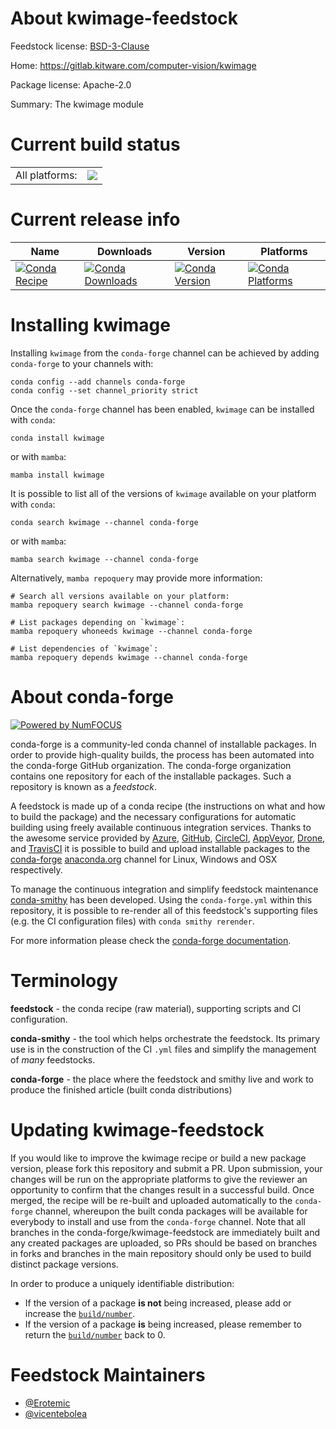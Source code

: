 About kwimage-feedstock
=======================

Feedstock license: [BSD-3-Clause](https://github.com/conda-forge/kwimage-feedstock/blob/main/LICENSE.txt)

Home: https://gitlab.kitware.com/computer-vision/kwimage

Package license: Apache-2.0

Summary: The kwimage module

Current build status
====================


<table><tr><td>All platforms:</td>
    <td>
      <a href="https://dev.azure.com/conda-forge/feedstock-builds/_build/latest?definitionId=23324&branchName=main">
        <img src="https://dev.azure.com/conda-forge/feedstock-builds/_apis/build/status/kwimage-feedstock?branchName=main">
      </a>
    </td>
  </tr>
</table>

Current release info
====================

| Name | Downloads | Version | Platforms |
| --- | --- | --- | --- |
| [![Conda Recipe](https://img.shields.io/badge/recipe-kwimage-green.svg)](https://anaconda.org/conda-forge/kwimage) | [![Conda Downloads](https://img.shields.io/conda/dn/conda-forge/kwimage.svg)](https://anaconda.org/conda-forge/kwimage) | [![Conda Version](https://img.shields.io/conda/vn/conda-forge/kwimage.svg)](https://anaconda.org/conda-forge/kwimage) | [![Conda Platforms](https://img.shields.io/conda/pn/conda-forge/kwimage.svg)](https://anaconda.org/conda-forge/kwimage) |

Installing kwimage
==================

Installing `kwimage` from the `conda-forge` channel can be achieved by adding `conda-forge` to your channels with:

```
conda config --add channels conda-forge
conda config --set channel_priority strict
```

Once the `conda-forge` channel has been enabled, `kwimage` can be installed with `conda`:

```
conda install kwimage
```

or with `mamba`:

```
mamba install kwimage
```

It is possible to list all of the versions of `kwimage` available on your platform with `conda`:

```
conda search kwimage --channel conda-forge
```

or with `mamba`:

```
mamba search kwimage --channel conda-forge
```

Alternatively, `mamba repoquery` may provide more information:

```
# Search all versions available on your platform:
mamba repoquery search kwimage --channel conda-forge

# List packages depending on `kwimage`:
mamba repoquery whoneeds kwimage --channel conda-forge

# List dependencies of `kwimage`:
mamba repoquery depends kwimage --channel conda-forge
```


About conda-forge
=================

[![Powered by
NumFOCUS](https://img.shields.io/badge/powered%20by-NumFOCUS-orange.svg?style=flat&colorA=E1523D&colorB=007D8A)](https://numfocus.org)

conda-forge is a community-led conda channel of installable packages.
In order to provide high-quality builds, the process has been automated into the
conda-forge GitHub organization. The conda-forge organization contains one repository
for each of the installable packages. Such a repository is known as a *feedstock*.

A feedstock is made up of a conda recipe (the instructions on what and how to build
the package) and the necessary configurations for automatic building using freely
available continuous integration services. Thanks to the awesome service provided by
[Azure](https://azure.microsoft.com/en-us/services/devops/), [GitHub](https://github.com/),
[CircleCI](https://circleci.com/), [AppVeyor](https://www.appveyor.com/),
[Drone](https://cloud.drone.io/welcome), and [TravisCI](https://travis-ci.com/)
it is possible to build and upload installable packages to the
[conda-forge](https://anaconda.org/conda-forge) [anaconda.org](https://anaconda.org/)
channel for Linux, Windows and OSX respectively.

To manage the continuous integration and simplify feedstock maintenance
[conda-smithy](https://github.com/conda-forge/conda-smithy) has been developed.
Using the ``conda-forge.yml`` within this repository, it is possible to re-render all of
this feedstock's supporting files (e.g. the CI configuration files) with ``conda smithy rerender``.

For more information please check the [conda-forge documentation](https://conda-forge.org/docs/).

Terminology
===========

**feedstock** - the conda recipe (raw material), supporting scripts and CI configuration.

**conda-smithy** - the tool which helps orchestrate the feedstock.
                   Its primary use is in the construction of the CI ``.yml`` files
                   and simplify the management of *many* feedstocks.

**conda-forge** - the place where the feedstock and smithy live and work to
                  produce the finished article (built conda distributions)


Updating kwimage-feedstock
==========================

If you would like to improve the kwimage recipe or build a new
package version, please fork this repository and submit a PR. Upon submission,
your changes will be run on the appropriate platforms to give the reviewer an
opportunity to confirm that the changes result in a successful build. Once
merged, the recipe will be re-built and uploaded automatically to the
`conda-forge` channel, whereupon the built conda packages will be available for
everybody to install and use from the `conda-forge` channel.
Note that all branches in the conda-forge/kwimage-feedstock are
immediately built and any created packages are uploaded, so PRs should be based
on branches in forks and branches in the main repository should only be used to
build distinct package versions.

In order to produce a uniquely identifiable distribution:
 * If the version of a package **is not** being increased, please add or increase
   the [``build/number``](https://docs.conda.io/projects/conda-build/en/latest/resources/define-metadata.html#build-number-and-string).
 * If the version of a package **is** being increased, please remember to return
   the [``build/number``](https://docs.conda.io/projects/conda-build/en/latest/resources/define-metadata.html#build-number-and-string)
   back to 0.

Feedstock Maintainers
=====================

* [@Erotemic](https://github.com/Erotemic/)
* [@vicentebolea](https://github.com/vicentebolea/)

